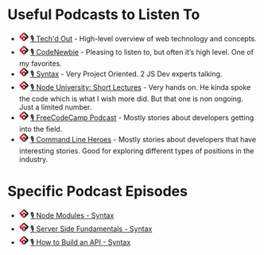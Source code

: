 # Useful Podcasts to Listen To

- ![FSA](/logo.png) [🎙️ Tech'd Out](https://itunes.apple.com/us/podcast/techd-out/id1375045443?mt=2) - High-level overview of web technology and concepts.
- ![FSA](/logo.png) [🎙️ CodeNewbie](https://www.codenewbie.org/podcast) - Pleasing to listen to, but often it’s high level. One of my favorites.
- ![FSA](/logo.png) [🎙️ Syntax](https://syntax.fm/) - Very Project Oriented.  2 JS Dev experts talking.
- ![FSA](/logo.png) [🎙️ Node University: Short Lectures](https://node.university/p/short-lectures) - Very hands on. He kinda spoke the code which is what I wish more did. But that one is non ongoing. Just a limited number.
- ![FSA](/logo.png) [🎙️ FreeCodeCamp Podcast](https://podcast.freecodecamp.org/) - Mostly stories about developers getting into the field.
- ![FSA](/logo.png) [🎙️ Command Line Heroes](https://www.redhat.com/en/command-line-heroes) - Mostly stories about developers that have interesting stories. Good for exploring different types of positions in the industry.


# Specific Podcast Episodes
- ![FSA](/logo.png) [🎙️ Node Modules - Syntax](https://syntax.fm/show/211/hasty-treat-modules-in-node)
- ![FSA](/logo.png) [🎙️ Server Side Fundamentals - Syntax](https://syntax.fm/show/188/the-fundamentals-server-side)
- ![FSA](/logo.png) [🎙️ How to Build an API - Syntax](https://syntax.fm/show/174/how-to-build-an-api)